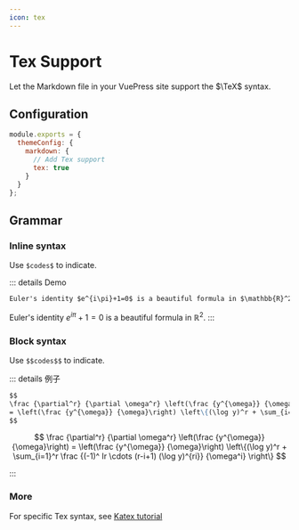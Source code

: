 ```yaml
---
icon: tex
---
```


# Tex Support

Let the Markdown file in your VuePress site support the $\TeX$ syntax.

## Configuration

```js {3,5,6}
module.exports = {
  themeConfig: {
    markdown: {
      // Add Tex support
      tex: true
    }
  }
};
```

## Grammar

### Inline syntax

Use `$codes$` to indicate.

::: details Demo

```md
Euler's identity $e^{i\pi}+1=0$ is a beautiful formula in $\mathbb{R}^2$.
```

Euler's identity $e^{i\pi}+1=0$ is a beautiful formula in $\mathbb{R}^2$.
:::

### Block syntax

Use `$$codes$$` to indicate.

::: details 例子

```md
$$
\frac {\partial^r} {\partial \omega^r} \left(\frac {y^{\omega}} {\omega}\right)
= \left(\frac {y^{\omega}} {\omega}\right) \left\{(\log y)^r + \sum_{i=1}^r \frac {(-1)^ Ir \cdots (r-i+1) (\log y)^{ri}} {\omega^i} \right\}
$$
```

$$
\frac {\partial^r} {\partial \omega^r} \left(\frac {y^{\omega}} {\omega}\right)
= \left(\frac {y^{\omega}} {\omega}\right) \left\{(\log y)^r + \sum_{i=1}^r \frac {(-1)^ Ir \cdots (r-i+1) (\log y)^{ri}} {\omega^i} \right\}
$$

:::

### More

For specific Tex syntax, see [Katex tutorial](https://vuepress-md-enhance.mrhope.site/en/guide/tex.html#tutorial)
